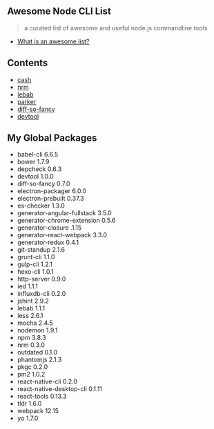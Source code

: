 Awesome Node CLI List
---
> a curated list of awesome and useful node.js commandline tools

- [What is an awesome list?](https://github.com/sindresorhus/awesome/blob/master/awesome.md)

## Contents

- [cash](https://github.com/dthree/cash)
- [nrm](https://github.com/Pana/nrm)
- [lebab](https://github.com/mohebifar/lebab)
- [parker](https://github.com/katiefenn/parker)
- [diff-so-fancy](https://github.com/so-fancy/diff-so-fancy)
- [devtool](https://github.com/Jam3/devtool)

## My Global Packages

- babel-cli 6.6.5
- bower 1.7.9
- depcheck 0.6.3
- devtool 1.0.0
- diff-so-fancy 0.7.0
- electron-packager 6.0.0
- electron-prebuilt 0.37.3
- es-checker 1.3.0
- generator-angular-fullstack 3.5.0
- generator-chrome-extension 0.5.6
- generator-closure .1.15
- generator-react-webpack 3.3.0
- generator-redux 0.4.1
- git-standup 2.1.6
- grunt-cli 1.1.0
- gulp-cli 1.2.1
- hexo-cli 1.0.1
- http-server 0.9.0
- ied 1.1.1
- influxdb-cli 0.2.0
- jshint 2.9.2
- lebab 1.1.1
- less 2.6.1
- mocha 2.4.5
- nodemon 1.9.1
- npm 3.8.3
- nrm 0.3.0
- outdated 0.1.0
- phantomjs 2.1.3
- pkgc 0.2.0
- pm2 1.0.2
- react-native-cli 0.2.0
- react-native-desktop-cli 0.1.11
- react-tools 0.13.3
- tldr 1.6.0
- webpack 12.15
- yo 1.7.0
